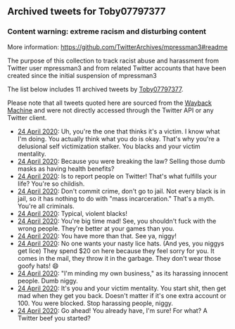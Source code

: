## Archived tweets for Toby07797377
### Content warning: extreme racism and disturbing content
More information: https://github.com/TwitterArchives/mpressman3#readme

The purpose of this collection to track racist abuse and harassment from Twitter user mpressman3 and from related Twitter accounts that have been created since the initial suspension of mpressman3

The list below includes 11 archived tweets by
[Toby07797377](https://twitter.com/Toby07797377).



Please note that all tweets quoted here are sourced from the
[Wayback Machine](https://web.archive.org) and were not directly accessed through the Twitter API or
any Twitter client.



* [24 April 2020](https://web.archive.org/web/20200503090526/https://twitter.com/Toby07797377/status/1253573069085556736): Uh, you're the one that thinks it's a victim. I know what I'm doing. You actually think what you do is okay. That's why you're a delusional self victimization stalker. You blacks and your victim mentality.
* [24 April 2020](https://web.archive.org/web/20200501134524/https://twitter.com/Toby07797377/status/1253572513789095936): Because you were breaking the law? Selling those dumb masks as having health benefits?
* [24 April 2020](https://web.archive.org/web/20200502062809/https://twitter.com/Toby07797377/status/1253572207126642690): Is to report people on Twitter! That's what fulfills your life? You're so childish.
* [24 April 2020](https://web.archive.org/web/20200502122214/https://twitter.com/Toby07797377/status/1253571125377974274): Don't commit crime, don't go to jail. Not every black is in jail, so it has nothing to do with "mass incarceration." That's a myth. You're all criminals.
* [24 April 2020](https://web.archive.org/web/20200502013917/https://twitter.com/Toby07797377/status/1253570837166374913): Typical, violent blacks!
* [24 April 2020](https://web.archive.org/web/20200501092946/https://twitter.com/Toby07797377/status/1253569786593902593): You're big time mad! See, you shouldn't fuck with the wrong people. They're better at your games than you.
* [24 April 2020](https://web.archive.org/web/20200502060308/https://twitter.com/Toby07797377/status/1253569424260562950): You have more than that. See ya, niggy!
* [24 April 2020](https://web.archive.org/web/20200501063236/https://twitter.com/Toby07797377/status/1253569213744197637): No one wants your nasty lice hats. (And yes, you niggys get lice) They spend $20 on here because they feel sorry for you. It comes in the mail, they throw it in the garbage. They don't wear those goofy hats! 😄
* [24 April 2020](https://web.archive.org/web/20200501073218/https://twitter.com/Toby07797377/status/1253568044984676352): "I'm minding my own business," as its harassing innocent people. Dumb niggy.
* [24 April 2020](https://web.archive.org/web/20200430044057/https://twitter.com/Toby07797377/status/1253567275896049664): It's you and your victim mentality. You start shit, then get mad when they get you back. Doesn't matter if it's one extra account or 100. You were blocked. Stop harassing people, niggy.
* [24 April 2020](https://web.archive.org/web/20200502190625/https://twitter.com/Toby07797377/status/1253565742605361152): Go ahead! You already have, I'm sure! For what? A Twitter beef you started?

